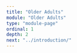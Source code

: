 ```yaml
---
title: "Older Adults"
module: "Older Adults"
type: "module-page"
ordinal: 1
depth: 2
next: "../introduction/"
---
```

<form method="post" action="."></form>